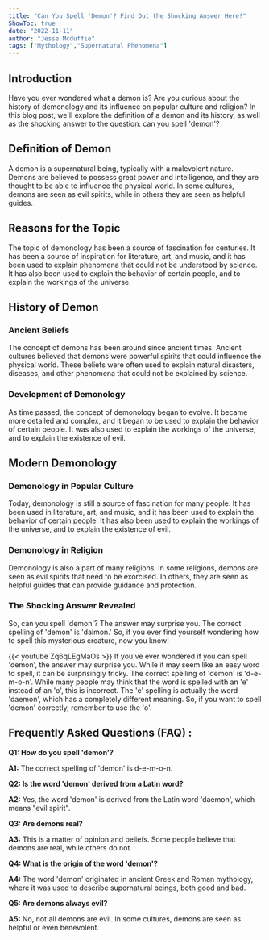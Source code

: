 ```yaml
---
title: "Can You Spell 'Demon'? Find Out the Shocking Answer Here!"
ShowToc: true 
date: "2022-11-11"
author: "Jesse Mcduffie" 
tags: ["Mythology","Supernatural Phenomena"]
---
```

## Introduction

Have you ever wondered what a demon is? Are you curious about the history of demonology and its influence on popular culture and religion? In this blog post, we'll explore the definition of a demon and its history, as well as the shocking answer to the question: can you spell 'demon'?

## Definition of Demon

A demon is a supernatural being, typically with a malevolent nature. Demons are believed to possess great power and intelligence, and they are thought to be able to influence the physical world. In some cultures, demons are seen as evil spirits, while in others they are seen as helpful guides.

## Reasons for the Topic

The topic of demonology has been a source of fascination for centuries. It has been a source of inspiration for literature, art, and music, and it has been used to explain phenomena that could not be understood by science. It has also been used to explain the behavior of certain people, and to explain the workings of the universe.

## History of Demon

### Ancient Beliefs

The concept of demons has been around since ancient times. Ancient cultures believed that demons were powerful spirits that could influence the physical world. These beliefs were often used to explain natural disasters, diseases, and other phenomena that could not be explained by science.

### Development of Demonology

As time passed, the concept of demonology began to evolve. It became more detailed and complex, and it began to be used to explain the behavior of certain people. It was also used to explain the workings of the universe, and to explain the existence of evil.

## Modern Demonology

### Demonology in Popular Culture

Today, demonology is still a source of fascination for many people. It has been used in literature, art, and music, and it has been used to explain the behavior of certain people. It has also been used to explain the workings of the universe, and to explain the existence of evil.

### Demonology in Religion

Demonology is also a part of many religions. In some religions, demons are seen as evil spirits that need to be exorcised. In others, they are seen as helpful guides that can provide guidance and protection.

### The Shocking Answer Revealed

So, can you spell 'demon'? The answer may surprise you. The correct spelling of 'demon' is 'daimon.' So, if you ever find yourself wondering how to spell this mysterious creature, now you know!

{{< youtube Zq6qLEgMaOs >}} 
If you've ever wondered if you can spell 'demon', the answer may surprise you. While it may seem like an easy word to spell, it can be surprisingly tricky. The correct spelling of 'demon' is 'd-e-m-o-n'. While many people may think that the word is spelled with an 'e' instead of an 'o', this is incorrect. The 'e' spelling is actually the word 'daemon', which has a completely different meaning. So, if you want to spell 'demon' correctly, remember to use the 'o'.

## Frequently Asked Questions (FAQ) :
**Q1: How do you spell 'demon'?**

**A1:** The correct spelling of 'demon' is d-e-m-o-n. 

**Q2: Is the word 'demon' derived from a Latin word?**

**A2:** Yes, the word 'demon' is derived from the Latin word 'daemon', which means "evil spirit". 

**Q3: Are demons real?**

**A3:** This is a matter of opinion and beliefs. Some people believe that demons are real, while others do not. 

**Q4: What is the origin of the word 'demon'?**

**A4:** The word 'demon' originated in ancient Greek and Roman mythology, where it was used to describe supernatural beings, both good and bad. 

**Q5: Are demons always evil?**

**A5:** No, not all demons are evil. In some cultures, demons are seen as helpful or even benevolent.






